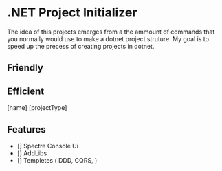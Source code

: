 
<h1>.NET Project Initializer</h1>

The idea of this projects emerges from a the ammount of commands 
that you normally would use to make a dotnet project struture. 
My goal is to speed up the precess of creating projects in dotnet.

## Friendly


## Efficient


  [name] [projectType]


## Features

- [] Spectre Console Ui
- [] AddLibs
- [] Templetes ( DDD, CQRS,  )
